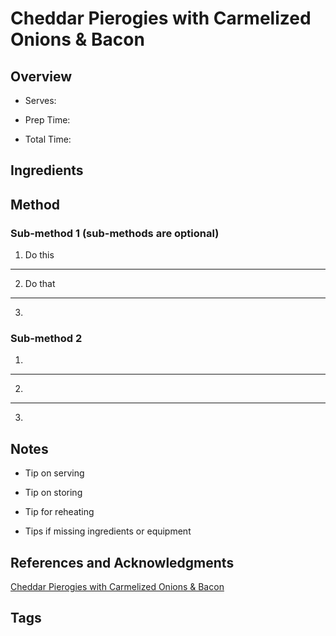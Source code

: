 # Cheddar Pierogies with Carmelized Onions & Bacon

## Overview

- Serves:

- Prep Time:

- Total Time:

## Ingredients



## Method

### Sub-method 1 (sub-methods are optional)

1. Do this
---
2. Do that
---
3.

### Sub-method 2

1.
---
2.
---
3.

## Notes

- Tip on serving

- Tip on storing

- Tip for reheating

- Tips if missing ingredients or equipment

## References and Acknowledgments

[Cheddar Pierogies with Carmelized Onions & Bacon](https://www.halfbakedharvest.com/cheddar-pierogies/#bo-recipe)

## Tags


